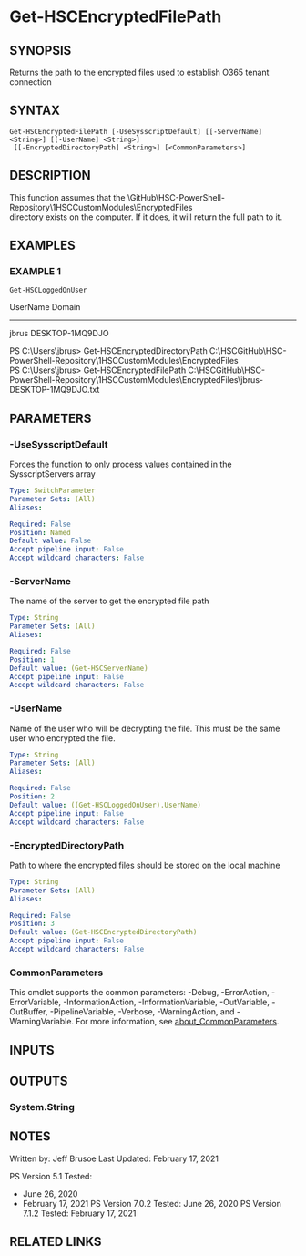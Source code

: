 # Get-HSCEncryptedFilePath

## SYNOPSIS
Returns the path to the encrypted files used to establish O365 tenant connection

## SYNTAX

```
Get-HSCEncryptedFilePath [-UseSysscriptDefault] [[-ServerName] <String>] [[-UserName] <String>]
 [[-EncryptedDirectoryPath] <String>] [<CommonParameters>]
```

## DESCRIPTION
This function assumes that the \GitHub\HSC-PowerShell-Repository\1HSCCustomModules\EncryptedFiles\
directory exists on the computer.
If it does, it will return the full path to it.

## EXAMPLES

### EXAMPLE 1
```
Get-HSCLoggedOnUser
```

UserName Domain
-------- ------
jbrus    DESKTOP-1MQ9DJO

PS C:\Users\jbrus\> Get-HSCEncryptedDirectoryPath
C:\HSCGitHub\HSC-PowerShell-Repository\1HSCCustomModules\EncryptedFiles\
PS C:\Users\jbrus\> Get-HSCEncryptedFilePath
C:\HSCGitHub\HSC-PowerShell-Repository\1HSCCustomModules\EncryptedFiles\jbrus-DESKTOP-1MQ9DJO.txt

## PARAMETERS

### -UseSysscriptDefault
Forces the function to only process values contained in the SysscriptServers array

```yaml
Type: SwitchParameter
Parameter Sets: (All)
Aliases:

Required: False
Position: Named
Default value: False
Accept pipeline input: False
Accept wildcard characters: False
```

### -ServerName
The name of the server to get the encrypted file path

```yaml
Type: String
Parameter Sets: (All)
Aliases:

Required: False
Position: 1
Default value: (Get-HSCServerName)
Accept pipeline input: False
Accept wildcard characters: False
```

### -UserName
Name of the user who will be decrypting the file.
This must be
the same user who encrypted the file.

```yaml
Type: String
Parameter Sets: (All)
Aliases:

Required: False
Position: 2
Default value: ((Get-HSCLoggedOnUser).UserName)
Accept pipeline input: False
Accept wildcard characters: False
```

### -EncryptedDirectoryPath
Path to where the encrypted files should be stored on the local machine

```yaml
Type: String
Parameter Sets: (All)
Aliases:

Required: False
Position: 3
Default value: (Get-HSCEncryptedDirectoryPath)
Accept pipeline input: False
Accept wildcard characters: False
```

### CommonParameters
This cmdlet supports the common parameters: -Debug, -ErrorAction, -ErrorVariable, -InformationAction, -InformationVariable, -OutVariable, -OutBuffer, -PipelineVariable, -Verbose, -WarningAction, and -WarningVariable. For more information, see [about_CommonParameters](http://go.microsoft.com/fwlink/?LinkID=113216).

## INPUTS

## OUTPUTS

### System.String
## NOTES
Written by: Jeff Brusoe
Last Updated: February 17, 2021

PS Version 5.1 Tested:
- June 26, 2020
- February 17, 2021
PS Version 7.0.2 Tested: June 26, 2020
PS Version 7.1.2 Tested: February 17, 2021

## RELATED LINKS
